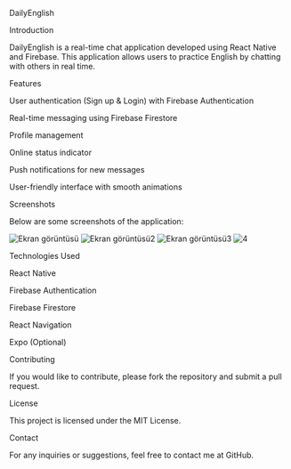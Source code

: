 DailyEnglish

Introduction

DailyEnglish is a real-time chat application developed using React Native and Firebase. This application allows users to practice English by chatting with others in real time.

Features

User authentication (Sign up & Login) with Firebase Authentication

Real-time messaging using Firebase Firestore

Profile management

Online status indicator

Push notifications for new messages

User-friendly interface with smooth animations

Screenshots

Below are some screenshots of the application:


![Ekran görüntüsü](https://github.com/user-attachments/assets/a44ec9a5-8460-40cb-945e-d1261b02463a)
![Ekran görüntüsü2](https://github.com/user-attachments/assets/a2135dfc-3dd8-429d-a628-25b71186ef72)
![Ekran görüntüsü3](https://github.com/user-attachments/assets/7dfc7780-6b3b-4927-8788-87612947448b)
![4](https://github.com/user-attachments/assets/00978481-dc85-4b22-a70b-5b839e38cbf0)




  

Technologies Used

React Native

Firebase Authentication

Firebase Firestore

React Navigation

Expo (Optional)

Contributing

If you would like to contribute, please fork the repository and submit a pull request.

License

This project is licensed under the MIT License.

Contact

For any inquiries or suggestions, feel free to contact me at GitHub.
